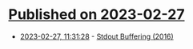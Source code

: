 # [Published on 2023-02-27](index.md)

* [2023-02-27, 11:31:28](https://lobste.rs/s/7cd3ok/stdout_buffering_2016) - [Stdout Buffering (2016)](https://eklitzke.org/stdout-buffering)
